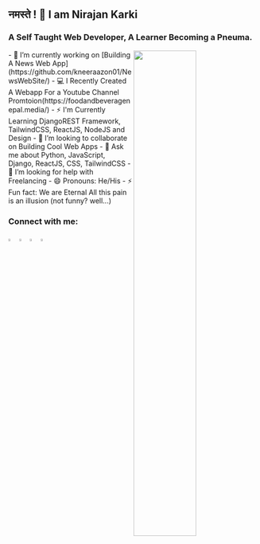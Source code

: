 ## नमस्ते ! 🙏 I am Nirajan Karki
### A Self Taught Web Developer, A Learner Becoming a Pneuma.


<img align="right" src="https://github.com/kneeraazon01/kneeraazon/blob/master/coding.gif" width="50%"/>
- 🔭 I’m currently working on [Building A News Web App](https://github.com/kneeraazon01/NewsWebSite/)
- 💻 I Recently Created A Webapp For a Youtube Channel Promtoion(https://foodandbeveragenepal.media/)
- ⚡️  I'm Currently Learning DjangoREST Framework, TailwindCSS, ReactJS, NodeJS and Design
- 👯 I’m looking to collaborate on Building Cool Web Apps 
- 💬 Ask me about Python, JavaScript, Django, ReactJS, CSS, TailwindCSS 
- 🤔 I’m looking for help with Freelancing 
- 😄 Pronouns: He/His
- ⚡ Fun fact: We are Eternal All this pain is an illusion (not funny? well...)

### Connect with me:
[<img src="https://img.icons8.com/color/48/000000/twitter.png" width="3.5%"/>](https://twitter.com/kneeraazon) [<img src="https://img.icons8.com/color/48/000000/stackoverflow.png" width="3.5%"/>](https://stackoverflow.com/users/10686964/nirajan-karki) [<img src="https://img.icons8.com/color/48/000000/linkedin.png" width="3.5%"/>](https://www.linkedin.com/in/kneeraazon/)  [<img src="https://sourcerer.io/icons/logo-sharing.svg" width="3.5%" alt="Sourcerer">](https://sourcerer.io/kneeraazon01/) 
